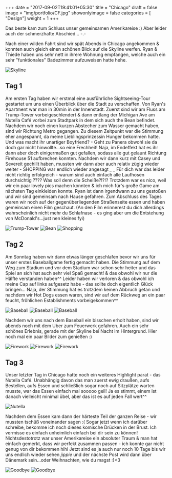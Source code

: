 +++
date = "2017-09-02T19:41:01+05:30"
title = "Chicago"
draft = false
image = "img/portfolio/CF.jpg"
showonlyimage = false
categories = [ "Design"]
weight = 1
+++

Das beste kam zum Schluss unser gemeinsamen Amerikareise :)
Aber leider auch der schmerzhafte Abschied... -.-

<!--more--> 

Nach einer wilden Fahrt sind wir spät Abends in Chicago angekommen & konnten auch gleich einen schönen Blick auf die Skyline werfen. Ryan & Thiede haben uns sehr nett in ihrere Wohnung empfangen, welche auch ein sehr "funktionales" Badezimmer aufzuweisen hatte hehe. 

![Skyline](/img/Skyline.jpg "Skyline") 

## Tag 1

Am ersten Tag haben wir erstmal eine ausführliche Sightseeing-Tour gestartet um uns einen Überblick über die Stadt zu verschaffen. Von Ryan's Apartment war man in 30min in der Innenstadt. Zuerst sind wir am Fluss am Trump-Tower vorbeigeschlendert & dann entlang der Michigan Ave am Nutella Café vorbei zum Stadtpark in dem sich auch the Bean befindet. Nachdem wir noch einen kurzen Abstecher zum Wasser gemacht haben, sind wir Richtung Metro gegangen. Zu diesem Zeitpunkt war die Stimmung eher angespannt, da meine Lieblingsprinzessin Hunger bekommen hatte. Und was macht ihr unartiger Boyfriend? - Geht zu Panera obwohl sie da doch gar nicht hinwollte...so eine Frechheit! Naja, im Endeffekt hat es ihr dann aber doch einigermaßen gut gefallen, sodass alle gut gelaunt Richtung Firehouse 51 aufbrechen konnten. Nachdem wir dann kurz mit Casey und Severeit gechillt haben, mussten wir dann aber auch relativ zügig wieder weiter - SHOPPING war endlich wieder angesagt *_* *_* Für dich war das leider nicht richtig erfolgreich - warum sind auch einfach alle Laufhosen durchsichtig ???? Was soll denn die Scheiße?!?!? Trotzdem war es nico, weil wir ein paar lovely pics machen konnten & ich mich für's große Game am nächsten Tag einkleiden konnte. Ryan ist dann irgendwann zu uns gestoßen und wir sind gemeinsam nach Hause gefahren. Zum Abschluss des Tages waren wir noch auf der gegenüberliegenden Straßenseite essen und haben gemeinsam einen Film geschaut. (An den Film erinnerest du dich allerdings wahrscheinlich nicht mehr du Schlafnase - es ging aber um die Entstehung von McDonald's...just nen kleines fyi)

![Trump-Tower](/img/trump.jpg "Trump-Tower") ![Bean](/img/Bean.jpg "The Bean") ![Shopping](/img/hats.jpg "Shoppingqueens") 



## Tag 2 

Am Sonntag haben wir dann etwas länger geschlafen bevor wir uns für unser erstes Baseballgame fertig gemacht haben. Die Stimmung auf dem Weg zum Stadium und vor dem Stadium war schon sehr heiter und das Spiel an sich hat auch sehr viel Spaß gemacht! & das obwohl wir nur die Hälfte verstanden haben^^ Leider haben wir verloren & das obwohl ich meine Cap auf links aufgesetz habe - das sollte doch eigentlich Glück bringen... 
Naja, der Stimmung hat es trotzdem keinen Abbruch getan und nachdem wir Hot Dogs essen waren, sind wir auf dem Rückweg an ein paar feucht, fröhlichen Establishments vorbeigekommen^^ 

![Baseball](/img/field.jpg "Wrigley Field") 
![Baseball](/img/field2.jpg "Wrigley Field") 
![Baseball](/img/cubs.jpg "Go Cubs!") 

Nachdem wir uns nach dem Baseball ein bisschen erholt haben, sind wir abends noch mit dem Uber zum Feuerwerk gefahren. Auch ein sehr schönes Erlebnis, gerade mit der Skyline bei Nacht im Hintergrund. Hier noch mal ein paar Bilder zum genießen :)

![Firework](/img/night.jpg "Night Skyline") ![Firework](/img/fw1.jpg "oooooooooh") ![Firework](/img/fw2.jpg "aaaaaaaaah")



## Tag 3 

Unser letzter Tag in Chicago hatte noch ein weiteres Highlight parat - das Nutella Café. Unabhängig davon das man zuerst ewig draußen, aufs Bestellen, aufs Essen und schließlich sogar noch auf Sitzplätze warten musste, war das Essen einfach mal sooooo geil! Ja es stimmt, einem ist danach vielleicht minimal übel, aber das ist es auf jeden Fall wert^^ 

![Nutella](/img/nutella.jpg "Foodporn")

Nachdem dem Essen kam dann der härteste Teil der ganzen Reise - wir mussten tschüß voneinander sagen :( Sogar jetzt wenn ich darüber schreibe, bekomme ich noch dieses komische Drücken in der Brust. Ich vermisse es einfach unheimlich einfach bei dir sein zu können! 
Nichtsdestotrotz war unser Amerikareise ein absoluter Traum & man hat einfach gemerkt, dass wir perfekt zusammen passen - ich konnte gar nicht genug von dir bekommen hihi 
Jetzt sind es ja auch nur noch 10 Tage bis wir uns endlich wieder sehen *jippie* und der nächste Post wird dann über Dänemark sein...oder Weihnachten, wie du magst :)<3

![Goodbye](/img/nooo.jpg "No,no.no,don't go")
![Goodbye](/img/bye.jpg "Die letzte Umarmung :/")